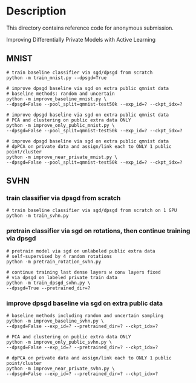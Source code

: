 # Description

This directory contains reference code for anonymous submission.

Improving Differentially Private Models with Active Learning


## MNIST

```
# train baseline classifier via sgd/dpsgd from scratch
python -m train_mnist.py --dpsgd=True

# improve dpsgd baseline via sgd on extra public qmnist data
# baseline methods: random and uncertain
python -m improve_baseline_mnist.py \
--dpsgd=False --pool_split=qmnist-test50k --exp_id=? --ckpt_idx=?

# improve dpsgd baseline via sgd on extra public qmnist data
# PCA and clustering on public extra data ONLY
python -m improve_only_public_mnist.py \
--dpsgd=False --pool_split=qmnist-test50k --exp_id=? --ckpt_idx=?

# improve dpsgd baseline via sgd on extra public qmnist data
# dpPCA on private data and assign/link each to ONLY 1 public point/cluster
python -m improve_near_private_mnist.py \
--dpsgd=False --pool_split=qmnist-test50k --exp_id=? --ckpt_idx=?

```

## SVHN

### train classifier via dpsgd from scratch

```
# train baseline classifier via sgd/dpsgd from scratch on 1 GPU
python -m train_svhn.py
```

### pretrain classifier via sgd on rotations, then continue training via dpsgd

```
# pretrain model via sgd on unlabeled public extra data
# self-supervised by 4 random rotations
python -m pretrain_rotation_svhn.py

# continue training last dense layers w conv layers fixed
# via dpsgd on labeled private train data
python -m train_dpsgd_svhn.py \
--dpsgd=True --pretrained_dir=?
```

### improve dpsgd baseline via sgd on extra public data

```
# baseline methods including random and uncertain sampling
python -m improve_baseline_svhn.py \
--dpsgd=False --exp_id=? --pretrained_dir=? --ckpt_idx=?

# PCA and clustering on public extra data ONLY
python -m improve_only_public_svhn.py \
--dpsgd=False --exp_id=? --pretrained_dir=? --ckpt_idx=?

# dpPCA on private data and assign/link each to ONLY 1 public point/cluster
python -m improve_near_private_svhn.py \
--dpsgd=False --exp_id=? --pretrained_dir=? --ckpt_idx=?
```
